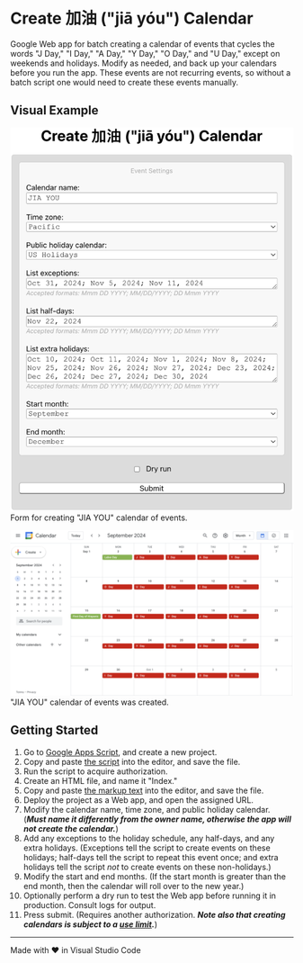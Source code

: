 # Create 加油 ("jiā yóu") Calendar

Google Web app for batch creating a calendar of events that cycles the words "J Day," "I Day," "A Day," "Y Day," "O Day," and "U Day," except on weekends and holidays. Modify as needed, and back up your calendars before you run the app. These events are not recurring events, so without a batch script one would need to create these events manually.

## Visual Example

<img src="screenshots/calendarForm.png" alt="screenshot of calendar form" width="800"><br>Form for creating "JIA YOU" calendar of events.

<img src="screenshots/calendar.png" alt="screenshot of calendar" width="800"><br>"JIA YOU" calendar of events was created.

## Getting Started

1. Go to [Google Apps Script](https://script.google.com/), and create a new project.
2. Copy and paste [the script](./Code.gs) into the editor, and save the file.
3. Run the script to acquire authorization.
4. Create an HTML file, and name it "Index."
5. Copy and paste [the markup text](./Index.html) into the editor, and save the file.
6. Deploy the project as a Web app, and open the assigned URL.
7. Modify the calendar name, time zone, and public holiday calendar. (**_Must name it differently from the owner name, otherwise the app will not create the calendar._**)
8. Add any exceptions to the holiday schedule, any half-days, and any extra holidays. (Exceptions tell the script to create events on these holidays; half-days tell the script to repeat this event once; and extra holidays tell the script _not_ to create events on these non-holidays.)
9. Modify the start and end months. (If the start month is greater than the end month, then the calendar will roll over to the new year.)
10. Optionally perform a dry run to test the Web app before running it in production. Consult logs for output.
11. Press submit. (Requires another authorization. **_Note also that creating calendars is subject to a [use limit](https://support.google.com/a/answer/2905486?hl=en)._**)

<hr>
Made with &heartsuit; in Visual Studio Code
